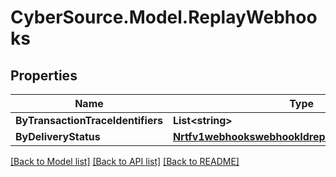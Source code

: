 # CyberSource.Model.ReplayWebhooks
## Properties

Name | Type | Description | Notes
------------ | ------------- | ------------- | -------------
**ByTransactionTraceIdentifiers** | **List&lt;string&gt;** |  | [optional] 
**ByDeliveryStatus** | [**Nrtfv1webhookswebhookIdreplaysByDeliveryStatus**](Nrtfv1webhookswebhookIdreplaysByDeliveryStatus.md) |  | [optional] 

[[Back to Model list]](../README.md#documentation-for-models) [[Back to API list]](../README.md#documentation-for-api-endpoints) [[Back to README]](../README.md)

